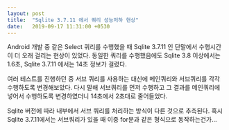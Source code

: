 ```yaml
---
layout: post
title:  "Sqlite 3.7.11 에서 쿼리 성능저하 현상"
date:   2019-09-17 11:31:00 +0530
---
```


Android 개발 중 같은 Select 쿼리를 수행했을 때 Sqlite 3.7.11 인 단말에서 수행시간이 더 오래 걸리는 현상이 있었다.
동일한 쿼리를 수행했음에도 Sqlite 3.8 이상에서는 1.6초, Sqlite 3.7.11 에서는 14초 정보가 걸렸다.

여러 테스트를 진행하던 중 서브 쿼리를 사용하는 대신에 메인쿼리와 서브쿼리를 각각 수행하도록 변경해보았다.
다시 말해 서브쿼리를 먼저 수행하고 그 결과를 메인쿼리에 넣어서 수행하도록 변경하였더니 14초에서 2초대로 줄어들었다.

Sqlite 버전에 따라 내부에서 서브 쿼리를 처리하는 방식이 다른 것으로 추측된다. 
혹시 Sqlite 3.7.11에서는 서브쿼리가 있을 때 이중 for문과 같은 형식으로 동작하는건가...
